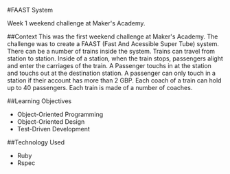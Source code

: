 #FAAST System

Week 1 weekend challenge at Maker's Academy.

##Context
This was the first weekend challenge at Maker's Academy. The challenge was to create a FAAST (Fast And Acessible Super Tube) system. There can be a number of trains inside the system. Trains can travel from station to station. Inside of a station, when the train stops, passengers alight and enter the carriages of the train. A Passenger touchs in at the station and touchs out at the destination station.  A passenger can only touch in a station if their account has more than 2 GBP. Each coach of a train can hold up to 40 passengers. Each train is made of a number of coaches.

##Learning Objectives
- Object-Oriented Programming
- Object-Oriented Design
- Test-Driven Development

##Technology Used
- Ruby
- Rspec